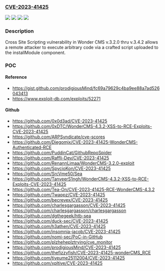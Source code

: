 ### [CVE-2023-41425](https://cve.mitre.org/cgi-bin/cvename.cgi?name=CVE-2023-41425)
![](https://img.shields.io/static/v1?label=Product&message=n%2Fa&color=blue)
![](https://img.shields.io/static/v1?label=Version&message=3.2.0%20&color=brightgreen)
![](https://img.shields.io/static/v1?label=Version&message=n%2Fa%20&color=brightgreen)
![](https://img.shields.io/static/v1?label=Vulnerability&message=n%2Fa&color=brightgreen)

### Description

Cross Site Scripting vulnerability in Wonder CMS v.3.2.0 thru v.3.4.2 allows a remote attacker to execute arbitrary code via a crafted script uploaded to the installModule component.

### POC

#### Reference
- https://gist.github.com/prodigiousMind/fc69a79629c4ba9ee88a7ad526043413
- https://www.exploit-db.com/exploits/52271

#### Github
- https://github.com/0x0d3ad/CVE-2023-41425
- https://github.com/0xDTC/WonderCMS-4.3.2-XSS-to-RCE-Exploits-CVE-2023-41425
- https://github.com/ARPSyndicate/cve-scores
- https://github.com/Diegomjx/CVE-2023-41425-WonderCMS-Authenticated-RCE
- https://github.com/PuddinCat/GithubRepoSpider
- https://github.com/Raffli-Dev/CVE-2023-41425
- https://github.com/RenannLimaa/WonderCMS-3.2.0-exploit
- https://github.com/SpycioKon/CVE-2023-41425
- https://github.com/SrcVme50/Sea
- https://github.com/TanveerS1ngh/WonderCMS-4.3.2-XSS-to-RCE-Exploits-CVE-2023-41425
- https://github.com/Tea-On/CVE-2023-41425-RCE-WonderCMS-4.3.2
- https://github.com/Twappz/CVE-2023-41425
- https://github.com/becrevex/CVE-2023-41425
- https://github.com/charlesgargasson/CVE-2023-41425
- https://github.com/charlesgargasson/charlesgargasson
- https://github.com/dgthegeek/htb-sea
- https://github.com/duck-sec/CVE-2023-41425
- https://github.com/h3athen/CVE-2023-41425
- https://github.com/insomnia-jacob/CVE-2023-41425
- https://github.com/nomi-sec/PoC-in-GitHub
- https://github.com/plzheheplztrying/cve_monitor
- https://github.com/prodigiousMind/CVE-2023-41425
- https://github.com/thefizzyfish/CVE-2023-41425-wonderCMS_RCE
- https://github.com/tiyeume25112004/CVE-2023-41425
- https://github.com/xpltive/CVE-2023-41425


